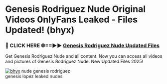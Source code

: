 # Genesis Rodriguez Nude Original Videos 0nlyFans Leaked - Files Updated! (bhyx)

<h3>🔴 CLICK HERE 🌐==►► <a href="https://tinyurl.com/52m3yx9h" rel="nofollow">Genesis Rodriguez Nude Updated Files</a></h3>

Get Genesis Rodriguez Nude and all content. Now you can access all videos and pictures of Genesis Rodriguez Nude. New Updated Files 2025!

[![bhyx](https://i.imgur.com/TnHtlc8.gif)](https://tinyurl.com/52m3yx9h)
nude genesis rodriguez<br>
genesis lopez leaked nudes